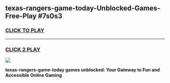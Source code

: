 
## texas-rangers-game-today-Unblocked-Games-Free-Play #7s0s3
<h3>
<a href="https://us.freeplayer.one?title=texas-rangers-game-today&ref=9M">CLICK TO PLAY</a></h3>
<hr>

<h3>
<a href="https://us.freeplayer.one?title=texas-rangers-game-today&ref=9M">CLICK 2 PLAY</a>
  
</h3>

<a href="https://us.freeplayer.one?title=texas-rangers-game-today&ref=9M"><img src="https://clearcache.store/games.png"></a>


**texas-rangers-game-today games unblocked: Your Gateway to Fun and Accessible Online Gaming**

